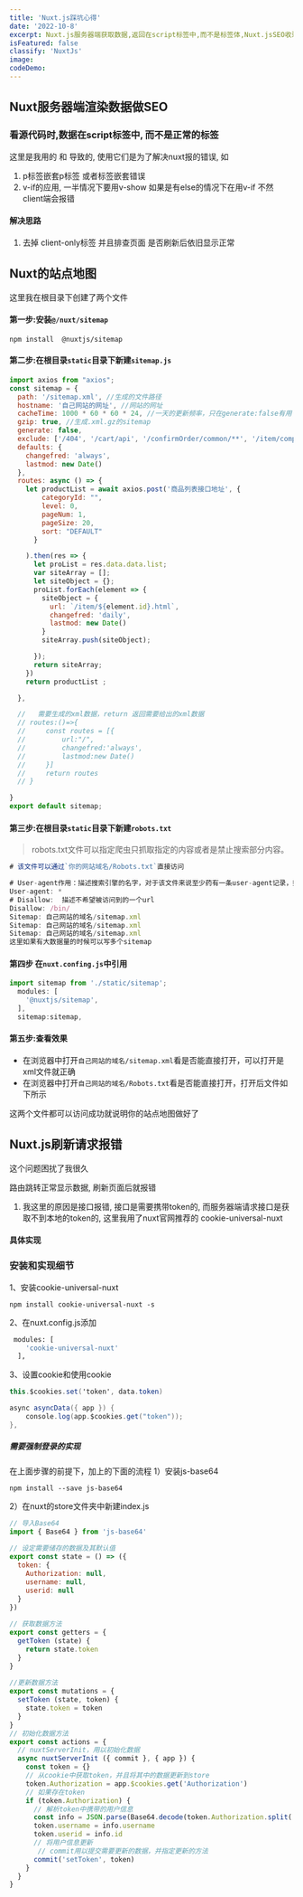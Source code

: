 ```yaml
---
title: 'Nuxt.js踩坑心得'
date: '2022-10-8'
excerpt: Nuxt.js服务器端获取数据,返回在script标签中,而不是标签体,Nuxt.jsSEO收录不好,Nuxt.js刷新请求报错
isFeatured: false
classify: 'NuxtJs'
image:
codeDemo:
---
```


## Nuxt服务器端渲染数据做SEO

### 看源代码时,数据在script标签中, 而不是正常的标签

这里是我用的 <no-ssr> 和 <client-only>导致的, 使用它们是为了解决nuxt报的错误, 如

1.  p标签嵌套p标签 或者标签嵌套错误
2. v-if的应用,  一半情况下要用v-show  如果是有else的情况下在用v-if 不然client端会报错

#### 解决思路

1. 去掉 client-only标签 并且排查页面 是否刷新后依旧显示正常

## Nuxt的站点地图

这里我在根目录下创建了两个文件

#### 第一步:安装`@/nuxt/sitemap`

```
npm install  @nuxtjs/sitemap
```

#### 第二步:在根目录`static`目录下新建`sitemap.js`

```js
import axios from "axios";
const sitemap = {
  path: '/sitemap.xml', //生成的文件路径
  hostname: '自己网站的网址', //网站的网址
  cacheTime: 1000 * 60 * 60 * 24, //一天的更新频率，只在generate:false有用
  gzip: true, //生成.xml.gz的sitemap
  generate: false,
  exclude: ['/404', '/cart/api', '/confirmOrder/common/**', '/item/components/**','/category/minxinss','/category/components/**'], //排除不要的页面，这里的路径是相对于hostname
  defaults: {
    changefred: 'always',
    lastmod: new Date()
  },
  routes: async () => {
    let productList = await axios.post('商品列表接口地址', {
        categoryId: "",
        level: 0,
        pageNum: 1,
        pageSize: 20,
        sort: "DEFAULT"
      }

    ).then(res => {
      let proList = res.data.data.list;
      var siteArray = [];
      let siteObject = {};
      proList.forEach(element => {
        siteObject = {
          url: `/item/${element.id}.html`,
          changefred: 'daily',
          lastmod: new Date()
        }
        siteArray.push(siteObject);

      });
      return siteArray;
    })
    return productList ;

  },

  //   需要生成的xml数据，return 返回需要给出的xml数据
  // routes:()=>{
  //     const routes = [{
  //         url:"/",
  //         changefred:'always',
  //         lastmod:new Date()
  //     }]
  //     return routes
  // }

}
export default sitemap;

```

#### 第三步:在根目录`static`目录下新建`robots.txt`

> robots.txt文件可以指定爬虫只抓取指定的内容或者是禁止搜索部分内容。

```js
# 该文件可以通过`你的网站域名/Robots.txt`直接访问

# User-agent作用：描述搜索引擎的名字，对于该文件来说至少药有一条user-agent记录，则该项的值设为*
User-agent: *
# Disallow:  描述不希望被访问到的一个url
Disallow: /bin/
Sitemap: 自己网站的域名/sitemap.xml
Sitemap: 自己网站的域名/sitemap.xml
Sitemap: 自己网站的域名/sitemap.xml
这里如果有大数据量的时候可以写多个sitemap

```

#### 第四步 在`nuxt.confing.js`中引用

```js
import sitemap from './static/sitemap';
  modules: [
    '@nuxtjs/sitemap',
  ],
  sitemap:sitemap,

```

#### 第五步:查看效果

- 在浏览器中打开`自己网站的域名/sitemap.xml`看是否能直接打开，可以打开是xml文件就正确
- 在浏览器中打开`自己网站的域名/Robots.txt`看是否能直接打开，打开后文件如下所示

这两个文件都可以访问成功就说明你的站点地图做好了

## Nuxt.js刷新请求报错

这个问题困扰了我很久

路由跳转正常显示数据, 刷新页面后就报错

1. 我这里的原因是接口报错, 接口是需要携带token的, 而服务器端请求接口是获取不到本地的token的, 这里我用了nuxt官网推荐的 cookie-universal-nuxt

#### 具体实现

### 安装和实现细节

1、安装cookie-universal-nuxt



```undefined
npm install cookie-universal-nuxt -s
```

2、在nuxt.config.js添加



```bash
 modules: [
    'cookie-universal-nuxt'
  ],
```

3、设置cookie和使用cookie



```csharp
this.$cookies.set('token', data.token)

async asyncData({ app }) {
    console.log(app.$cookies.get("token"));
},
```

##### 需要强制登录的实现

在上面步骤的前提下，加上的下面的流程
 1）安装js-base64



```undefined
npm install --save js-base64
```

2）在nuxt的store文件夹中新建index.js



```jsx
// 导入Base64
import { Base64 } from 'js-base64'
 
// 设定需要储存的数据及其默认值
export const state = () => ({
  token: {
    Authorization: null,
    username: null,
    userid: null
  }
})
 
// 获取数据方法
export const getters = {
  getToken (state) {
    return state.token
  }
}
 
//更新数据方法
export const mutations = {
  setToken (state, token) {
    state.token = token
  }
}
// 初始化数据方法
export const actions = {
  // nuxtServerInit，用以初始化数据
  async nuxtServerInit ({ commit }, { app }) {
    const token = {}
    // 从cookie中获取token，并且将其中的数据更新到store
    token.Authorization = app.$cookies.get('Authorization')
    // 如果存在token
    if (token.Authorization) {
      // 解析token中携带的用户信息
      const info = JSON.parse(Base64.decode(token.Authorization.split('.')[1]))
      token.username = info.username
      token.userid = info.id
      // 将用户信息更新
       // commit用以提交需要更新的数据，并指定更新的方法
      commit('setToken', token)
    }
  }
}
```
